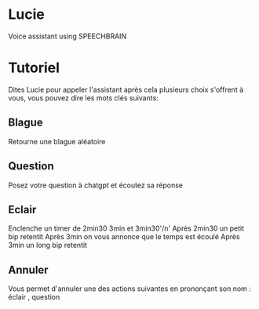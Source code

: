 # Lucie
Voice assistant using SPEECHBRAIN

# Tutoriel

Dites Lucie pour appeler l'assistant après cela plusieurs choix s'offrent à vous, vous pouvez dire les mots clés suivants:

## Blague
Retourne une blague aléatoire

## Question
Posez votre question à chatgpt et écoutez sa réponse

## Eclair
Enclenche un timer de 2min30 3min et 3min30'/n'
Après 2min30 un petit bip retentit
Après 3min on vous annonce que le temps est écoulé
Après 3min un long bip retentit

## Annuler
Vous permet d'annuler une des actions suivantes en prononçant son nom : éclair , question
